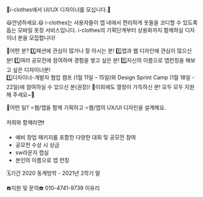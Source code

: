 🎨i-clothes에서 UI/UX 디자이너를 모십니다.🎨

😃안녕하세요.😃
i-clothes는 사용자들이 앱 내에서 편리하게 옷들을 코디할 수 있도록 돕는 모바일 옷장 서비스입니다.
i-clothes의 기획단계부터 상용화까지 함께하실 디자이너 분을 모집합니다!

🤔어떤 분?
1️⃣패션에 관심이 많거나 잘 아시는 분! 
1️⃣앱과 웹 디자인에 관심이 많으신 분!
1️⃣여러 공모전에 참여하며 경험을 쌓고 싶은 분!
1️⃣자신의 이름으로 앱런칭을 해보고 싶은 디자이너분!  
1️⃣디자이너-개발자 협업 캠프 (1월 11일 – 15일)와 Design Sprint Camp (1월 18일 - 22일)에 참여하실 수 있으신 분(권장)!
🌈이외에도 열정이 가득하신 분!
모두 모두 지원해 주세요~🌈

🤔어떤 일?
⭐웹/앱을 함께 기획하고
⭐웹/앱의 UX/UI 디자인을 설계해요.

저희와 함께라면❗
- 예비 창업 패키지를 포함한 다양한 대회 및 공모전 참여
- 공모전 수상 시 상금
- sw라운지 랩실
- 본인의 이름으로 앱 런칭

🗓기간
2020 동계방학 - 2021년 2학기 말

☎️지원 및 문의☎️
010-4741-9739 이유리
